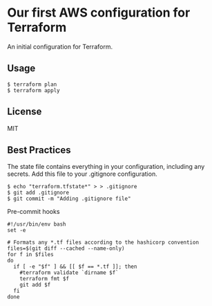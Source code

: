 # Our first AWS configuration for Terraform

An initial configuration for Terraform.

## Usage
```
$ terraform plan
$ terraform apply
```
## License

MIT

## Best Practices

The state file contains everything in your configuration, including any secrets.  Add this file to your .gitignore configuration.

```
$ echo "terraform.tfstate*" > > .gitignore 
$ git add .gitignore 
$ git commit -m "Adding .gitignore file"
```
Pre-commit hooks
```
#!/usr/bin/env bash
set -e

# Formats any *.tf files according to the hashicorp convention
files=$(git diff --cached --name-only)
for f in $files
do
  if [ -e "$f" ] && [[ $f == *.tf ]]; then
    #terraform validate `dirname $f`
    terraform fmt $f
    git add $f
  fi
done
```
